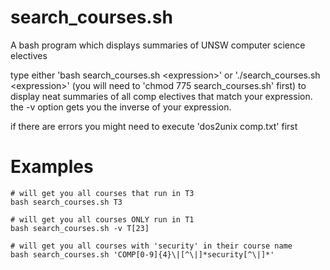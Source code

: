 # search_courses.sh
A bash program which displays summaries of UNSW computer science electives

type either 'bash search_courses.sh \<expression\>' or './search_courses.sh \<expression\>' (you will need to 'chmod 775 search_courses.sh' first)
to display neat summaries of all comp electives that match your expression.
the -v option gets you the inverse of your expression.

if there are errors you might need to execute 'dos2unix comp.txt' first

# Examples

```
# will get you all courses that run in T3
bash search_courses.sh T3

# will get you all courses ONLY run in T1
bash search_courses.sh -v T[23]

# will get you all courses with 'security' in their course name 
bash search_courses.sh 'COMP[0-9]{4}\|[^\|]*security[^\|]*'
```
